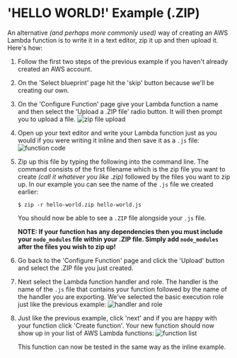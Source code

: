# 'HELLO WORLD!' Example (.ZIP)
An alternative _(and perhaps more commonly used)_ way of creating an AWS Lambda function is to write it in a text editor, zip it up and then upload it. Here's how:

1. Follow the first two steps of the previous example if you haven't already created an AWS account.

1. On the 'Select blueprint' page hit the 'skip' button because we'll be creating our own.

1. On the 'Configure Function' page give your Lambda function a name and then select the 'Upload a .ZIP file' radio button. It will then prompt you to upload a file.
![zip file upload](https://cloud.githubusercontent.com/assets/12450298/12537249/181e2fac-c2b2-11e5-9363-68d7505c4651.png)

1. Open up your text editor and write your Lambda function just as you would if you were writing it inline and then save it as a `.js` file:
![function code](https://cloud.githubusercontent.com/assets/12450298/12537413/7374470c-c2b6-11e5-8e3a-9baaa99c06aa.png)

1. Zip up this file by typing the following into the command line. The command consists of the first filename which is the zip file you want to create _(call it whatever you like .zip)_ followed by the files you want to zip up. In our example you can see the name of the `.js` file we created earlier:
   ```
   $ zip -r hello-world.zip hello-world.js
   ```
   You should now be able to see a `.ZIP` file alongside your `.js` file.

   **NOTE: If your function has any dependencies then you must include your `node_modules` file within your .ZIP file. Simply add `node_modules` after the files you wish to zip up!**

1. Go back to the 'Configure Function' page and click the 'Upload' button and select the .ZIP file you just created.

1. Next select the Lambda function handler and role. The handler is the name of the `.js` file that contains your function followed by the name of the handler you are exporting. We've selected the basic execution role just like the previous example:
![handler and role](https://cloud.githubusercontent.com/assets/12450298/12537454/acee35b4-c2b7-11e5-99ba-3304394f3d18.png)

1. Just like the previous example, click 'next' and if you are happy with your function click 'Create function'. Your new function should now show up in your list of AWS Lambda functions:
![function list](https://cloud.githubusercontent.com/assets/12450298/12537495/94d2171a-c2b8-11e5-861e-9225d3b17f28.png)

   This function can now be tested in the same way as the inline example.
